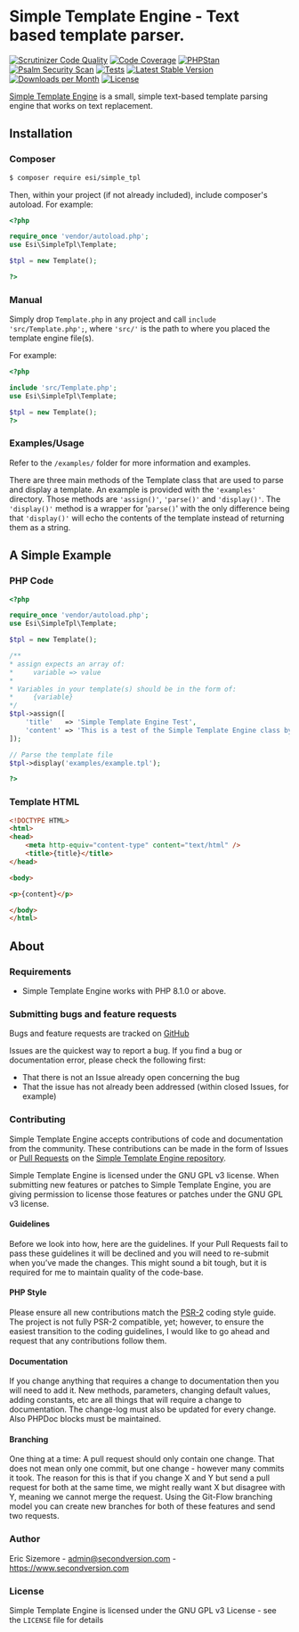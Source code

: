 # Simple Template Engine - Text based template parser.

[![Scrutinizer Code Quality](https://scrutinizer-ci.com/g/ericsizemore/simple_tpl/badges/quality-score.png?b=master)](https://scrutinizer-ci.com/g/ericsizemore/simple_tpl/?branch=master)
[![Code Coverage](https://scrutinizer-ci.com/g/ericsizemore/simple_tpl/badges/coverage.png?b=master)](https://scrutinizer-ci.com/g/ericsizemore/simple_tpl/?branch=master)
[![PHPStan](https://github.com/ericsizemore/simple_tpl/actions/workflows/ci.yml/badge.svg)](https://github.com/ericsizemore/simple_tpl/actions/workflows/ci.yml)
[![Psalm Security Scan](https://github.com/ericsizemore/simple_tpl/actions/workflows/psalm.yml/badge.svg)](https://github.com/ericsizemore/simple_tpl/actions/workflows/psalm.yml)
[![Tests](https://github.com/ericsizemore/simple_tpl/actions/workflows/tests.yml/badge.svg)](https://github.com/ericsizemore/simple_tpl/actions/workflows/tests.yml)
[![Latest Stable Version](https://img.shields.io/packagist/v/esi/simple_tpl.svg)](https://packagist.org/packages/esi/simple_tpl)
[![Downloads per Month](https://img.shields.io/packagist/dm/esi/simple_tpl.svg)](https://packagist.org/packages/esi/simple_tpl)
[![License](https://img.shields.io/packagist/l/esi/simple_tpl.svg)](https://packagist.org/packages/esi/simple_tpl)

[Simple Template Engine](http://github.com/ericsizemore/simple_tpl/) is a small, simple text-based 
template parsing engine that works on text replacement.

## Installation

### Composer

```bash
$ composer require esi/simple_tpl
```

Then, within your project (if not already included), include composer's autoload. For example:

```php
<?php

require_once 'vendor/autoload.php';
use Esi\SimpleTpl\Template;

$tpl = new Template();

?>
```

### Manual
Simply drop `Template.php` in any project and call `include 'src/Template.php';`, where 
`'src/'` is the path to where you placed the template engine file(s).

For example:

```php
<?php

include 'src/Template.php';
use Esi\SimpleTpl\Template;

$tpl = new Template();
?>
```

### Examples/Usage

Refer to the `/examples/` folder for more information and examples.

There are three main methods of the Template class that are used to parse and display a template. An example is provided with the `'examples'` directory. 
Those methods are `'assign()'`, `'parse()'` and `'display()'`. The `'display()'` method is a wrapper for '`parse()`' with the only difference being that `'display()'` will echo the contents of the template instead of returning them as a string.

## A Simple Example

### PHP Code
```php
<?php

require_once 'vendor/autoload.php';
use Esi\SimpleTpl\Template;

$tpl = new Template();

/**
* assign expects an array of:
*     variable => value
*
* Variables in your template(s) should be in the form of:
*     {variable}
*/
$tpl->assign([
    'title'   => 'Simple Template Engine Test',
    'content' => 'This is a test of the Simple Template Engine class by Eric Sizemore.'
]);

// Parse the template file
$tpl->display('examples/example.tpl');

?>
```

### Template HTML
```html
<!DOCTYPE HTML>
<html>
<head>
	<meta http-equiv="content-type" content="text/html" />
	<title>{title}</title>
</head>

<body>

<p>{content}</p>

</body>
</html>
```

## About

### Requirements

- Simple Template Engine works with PHP 8.1.0 or above.

### Submitting bugs and feature requests

Bugs and feature requests are tracked on [GitHub](https://github.com/ericsizemore/simple_tpl/issues)

Issues are the quickest way to report a bug. If you find a bug or documentation error, please check the following first:

* That there is not an Issue already open concerning the bug
* That the issue has not already been addressed (within closed Issues, for example)

### Contributing

Simple Template Engine accepts contributions of code and documentation from the community. 
These contributions can be made in the form of Issues or [Pull Requests](http://help.github.com/send-pull-requests/) 
on the [Simple Template Engine repository](https://github.com/ericsizemore/simple_tpl).

Simple Template Engine is licensed under the GNU GPL v3 license. When submitting new features or patches to Simple Template Engine, you are 
giving permission to license those features or patches under the GNU GPL v3 license.

#### Guidelines

Before we look into how, here are the guidelines. If your Pull Requests fail to
pass these guidelines it will be declined and you will need to re-submit when
you’ve made the changes. This might sound a bit tough, but it is required for
me to maintain quality of the code-base.

#### PHP Style

Please ensure all new contributions match the [PSR-2](http://www.php-fig.org/psr/psr-2/)
coding style guide. The project is not fully PSR-2 compatible, yet; however, to ensure 
the easiest transition to the coding guidelines, I would like to go ahead and request 
that any contributions follow them.

#### Documentation

If you change anything that requires a change to documentation then you will
need to add it. New methods, parameters, changing default values, adding
constants, etc are all things that will require a change to documentation. The
change-log must also be updated for every change. Also PHPDoc blocks must be
maintained.

#### Branching

One thing at a time: A pull request should only contain one change. That does
not mean only one commit, but one change - however many commits it took. The
reason for this is that if you change X and Y but send a pull request for both
at the same time, we might really want X but disagree with Y, meaning we cannot
merge the request. Using the Git-Flow branching model you can create new
branches for both of these features and send two requests.

### Author

Eric Sizemore - <admin@secondversion.com> - <https://www.secondversion.com>

### License

Simple Template Engine is licensed under the GNU GPL v3 License - see the `LICENSE` file for details

